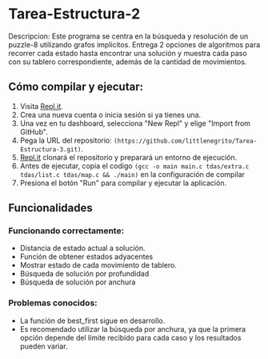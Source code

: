 # Tarea-Estructura-2

Descripcion:
Este programa se centra en la búsqueda y resolución de un puzzle-8 utilizando grafos implícitos. Entrega 2 opciones de algoritmos para recorrer cada estado hasta encontrar una solución y muestra cada paso con su tablero correspondiente, además de la cantidad de movimientos.

## Cómo compilar y ejecutar:

1. Visita [Repl.it](https://repl.it/).
2. Crea una nueva cuenta o inicia sesión si ya tienes una.
3. Una vez en tu dashboard, selecciona "New Repl" y elige "Import from GitHub".
4. Pega la URL del repositorio: `(https://github.com/littlenegrito/Tarea-Estructura-3.git)`.
5. [Repl.it](http://repl.it/) clonará el repositorio y preparará un entorno de ejecución.
6. Antes de ejecutar, copia el codigo `(gcc -o main main.c tdas/extra.c tdas/list.c tdas/map.c && ./main)` en la configuración de compilar
7. Presiona el botón "Run" para compilar y ejecutar la aplicación.

## Funcionalidades

### Funcionando correctamente:

- Distancia de estado actual a solución.
- Función de obtener estados adyacentes
- Mostrar estado de cada movimiento de tablero.
- Búsqueda de solución por profundidad
- Búsqueda de solución por anchura

### Problemas conocidos:

- La función de best_first sigue en desarrollo.
- Es recomendado utilizar la búsqueda por anchura, ya que la primera opción depende del límite recibido para cada caso y los resultados pueden variar.
